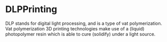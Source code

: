 # DLPPrinting
DLP stands for digital light processing, and is a type of vat polymerization. Vat polymerization 3D printing technologies make use of a (liquid) photopolymer resin which is able to cure (solidify) under a light source.
